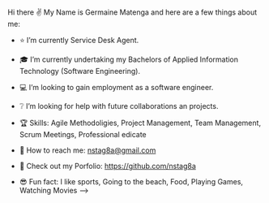   Hi there ✌️
  My Name is Germaine Matenga and here are a few things about me:

- ⭐ I’m currently Service Desk Agent.

- 🎓 I’m currently undertaking my Bachelors of Applied Information Technology (Software Engineering).

- 💻 I’m looking to gain employment as a software engineer.

- ❔ I’m looking for help with future collaborations an projects.

- 🏆 Skills: Agile Methodoligies, Project Management, Team Management, Scrum Meetings, Professional edicate

- 📧 How to reach me: nstag8a@gmail.com

- 👀 Check out my Porfolio: https://github.com/nstag8a

- 😎  Fun fact: I like sports, Going to the beach, Food, Playing Games, Watching Movies
-->
